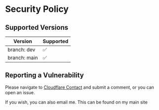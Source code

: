 # Security Policy

## Supported Versions

| Version      | Supported          |
|--------------|--------------------|
| branch: dev  | :white_check_mark: |
| branch: main | :white_check_mark: |

## Reporting a Vulnerability

Please navigate to [Cloudflare Contact](https://domaincontact.cloudflareregistrar.com/breadnet.co.uk) and submit a comment, or you can open an issue.

If you wish, you can also email me. This can be found on my main site
